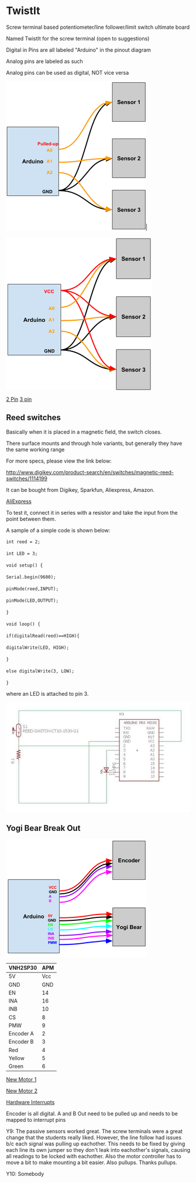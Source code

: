 # TwistIt

Screw terminal based potentiometer/line follower/limit switch ultimate board

Named TwistIt for the screw terminal (open to suggestions)

Digital in Pins are all labeled "Arduino" in the pinout diagram

Analog pins are labeled as such

Analog pins can be used as digital, NOT vice versa

![Passive](../../img/pass_sensor.png)

![Active](../../img/act_sensor.png)

[2 Pin](https://www.sparkfun.com/products/8432) [3 pin](https://www.sparkfun.com/products/8433)

## Reed switches

Basically when it is placed in a magnetic field, the switch closes.

There surface mounts and through hole variants, but generally they have the same working range

For more specs, please view the link below:

http://www.digikey.com/product-search/en/switches/magnetic-reed-switches/1114199

It can be bought from Digikey, Sparkfun, Aliexpress, Amazon.

[AliExpress](https://www.aliexpress.com/item/10pcs-KSK-1A-Reed-Switch-2x14mm-Green-Glass-Usually-Open-For-Sensors-100-Original/32424207994.html)

To test it, connect it in series with a resistor and take the input from the point between them.

A sample of a simple code is shown below:

```
int reed = 2;

int LED = 3;

void setup() {

Serial.begin(9600);

pinMode(reed,INPUT);

pinMode(LED,OUTPUT);

}

void loop() {

if(digitalRead(reed)==HIGH){

digitalWrite(LED, HIGH);

}

else digitalWrite(3, LOW);

}
```
where an LED is attached to pin 3.

![circuit](../../img/Reed_circuit.jpg)

## Yogi Bear Break Out

![Yogi](../../img/yogi.png)

VNH2SP30 | APM
-------- | ---
5V | Vcc
GND | GND
EN | 14
INA | 16
INB | 10
CS | 8
PMW | 9
Encoder A | 2
Encoder B | 3
Red | 4
Yellow | 5
Green | 6

[New Motor 1](https://e-smotor.en.alibaba.com/product/60220884310-801307434/37GB_spur_gear_motor_with_encoder.html?spm=a2700.7803228.1998738836.575.wFZGi0)

[New Motor 2](https://jslmotor.en.alibaba.com/product/60311538644-211952029/12v_24v_Pure_Metal_JGB37_3530B_Permanent_Magnet_High_Torque_24_Volt_Dc_Motor.html?spm=a2700.7803228.1998738836.185.6lh84F)

[Hardware Interrupts](https://www.arduino.cc/en/Reference/AttachInterrupt)

Encoder is all digital. A and B Out need to be pulled up and needs to be mapped to interrupt pins

Y9: The passive sensors worked great. The screw terminals were a great change that the students really liked. However, the line follow had issues b/c each signal was pulling up eachother. This needs to be fixed by giving each line its own jumper so they don't leak into eachother's signals, causing all readings to be locked with eachother. Also the motor controller has to move a bit to make mounting a bit easier. Also pullups. Thanks pullups.

Y10: Somebody

